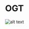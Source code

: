 # OGT
![alt text](/home/togay/PycharmProjects/ProcessingCorpus/figures/new_figures/mucibince-geregince.png)
